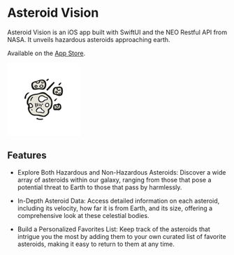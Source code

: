 # Asteroid Vision

Asteroid Vision is an iOS app built with SwiftUI and the NEO Restful API from NASA. It unveils hazardous asteroids approaching earth.

Available on the [App Store](https://apps.apple.com/us/app/asteroid-vision/id6480248381).

![app logo](https://github.com/noahgiboney/asteroid-vision/blob/main/AsteroidVision/Assets.xcassets/AppIcon.appiconset/icon-83_5%402x.png)

## Features

- Explore Both Hazardous and Non-Hazardous Asteroids: Discover a wide array of asteroids within our galaxy, ranging from those that pose a potential threat to Earth to those that pass by harmlessly.

- In-Depth Asteroid Data: Access detailed information on each asteroid, including its velocity, how far it is from Earth, and its size, offering a comprehensive look at these celestial bodies.

- Build a Personalized Favorites List: Keep track of the asteroids that intrigue you the most by adding them to your own curated list of favorite asteroids, making it easy to return to them at any time.
